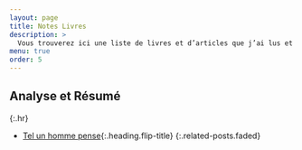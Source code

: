 ```yaml
---
layout: page
title: Notes Livres
description: >
  Vous trouverez ici une liste de livres et d’articles que j’ai lus et les notes associés que j’ai prises. Ils sont censés être concis et mettre en évidence les élements les plus importants, selon moi, du livre. Mais, ils peuvent ne pas refléter ma propre opinion et pensée.
menu: true
order: 5
---
```


## Analyse et Résumé
{:.hr}

* [Tel un homme pense]{:.heading.flip-title} 
{:.related-posts.faded}


[Tel un homme pense]: telunhomme.md

